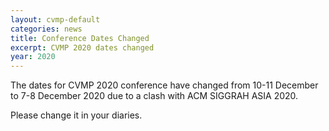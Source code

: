 ```yaml
---
layout: cvmp-default
categories: news
title: Conference Dates Changed
excerpt: CVMP 2020 dates changed
year: 2020
---
```


The dates for CVMP 2020 conference have changed from 10-11 December to 7-8 December 2020 due to a clash with ACM SIGGRAH ASIA 2020.

Please change it in your diaries.
